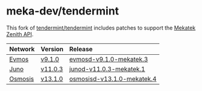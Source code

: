 # meka-dev/tendermint

This fork of [tendermint/tendermint](https://github.com/tendermint/tendermint)
includes patches to support the [Mekatek Zenith API](https://api.mekatek.xyz).

| Network            | Version                         | Release                                       |
|:-------------------|:--------------------------------|:----------------------------------------------|
| [Evmos][evmos]     | [v9.1.0][evmos-upstream-tag]    | [evmosd-v9.1.0-mekatek.3][evmos-release]      |
| [Juno][juno]       | [v11.0.3][juno-upstream-tag]    | [junod-v11.0.3-mekatek.1][juno-release]       |
| [Osmosis][osmosis] | [v13.1.0][osmosis-upstream-tag] | [osmosisd-v13.1.0-mekatek.4][osmosis-release] |

[evmos]:              https://github.com/evmos/evmos
[evmos-upstream-tag]: https://github.com/evmos/evmos/tree/v9.1.0
[evmos-release]:      https://github.com/meka-dev/tendermint/releases/tag/mekatek%2Fevmos%2Fv9.1.0-3

[juno]:              https://github.com/CosmosContracts/juno
[juno-upstream-tag]: https://github.com/CosmosContracts/juno/tree/v11.0.3
[juno-release]:      https://github.com/meka-dev/tendermint/releases/tag/mekatek%2Fjuno%2Fv11.0.3-1

[osmosis]:              https://github.com/osmosis-labs/osmosis
[osmosis-upstream-tag]: https://github.com/osmosis-labs/osmosis/tree/v13.1.0
[osmosis-release]:      https://github.com/meka-dev/tendermint/releases/tag/mekatek%2Fosmosis%2Fv13.1.0-4


